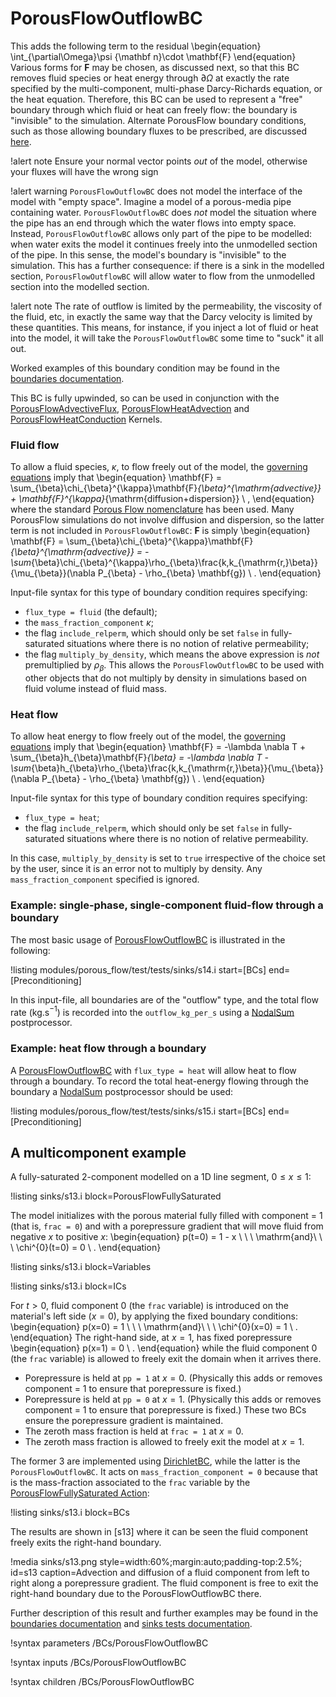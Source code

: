 # PorousFlowOutflowBC

This adds the following term to the residual
\begin{equation}
\int_{\partial\Omega}\psi {\mathbf n}\cdot \mathbf{F}
\end{equation}
Various forms for $\mathbf{F}$ may be chosen, as discussed next, so that this BC removes fluid species or heat energy through $\partial\Omega$ at exactly the rate specified by the multi-component, multi-phase Darcy-Richards equation, or the heat equation.  Therefore, this BC can be used to represent a "free" boundary through which fluid or heat can freely flow: the boundary is "invisible" to the simulation.  Alternate PorousFlow boundary conditions, such as those allowing boundary fluxes to be prescribed, are discussed [here](boundaries.md).

!alert note
Ensure your normal vector points *out* of the model, otherwise your fluxes will have the wrong sign

!alert warning
`PorousFlowOutflowBC` does not model the interface of the model with "empty space".  Imagine a model of a porous-media pipe containing water.  `PorousFlowOutflowBC` does *not* model the situation where the pipe has an end through which the water flows into empty space.  Instead, `PorousFlowOutflowBC` allows only part of the pipe to be modelled: when water exits the model it continues freely into the unmodelled section of the pipe.  In this sense, the model's boundary is "invisible" to the simulation.  This has a further consequence: if there is a sink in the modelled section, `PorousFlowOutflowBC` will allow water to flow from the unmodelled section into the modelled section.

!alert note
The rate of outflow is limited by the permeability, the viscosity of the fluid, etc, in exactly the same way that the Darcy velocity is limited by these quantities.  This means, for instance, if you inject a lot of fluid or heat into the model, it will take the `PorousFlowOutflowBC` some time to "suck" it all out.

Worked examples of this boundary condition may be found in the [boundaries documentation](boundaries.md).

This BC is fully upwinded, so can be used in conjunction with the [PorousFlowAdvectiveFlux](PorousFlowAdvectiveFlux.md), [PorousFlowHeatAdvection](PorousFlowHeatAdvection.md) and [PorousFlowHeatConduction](PorousFlowHeatConduction.md) Kernels.

### Fluid flow

To allow a fluid species, $\kappa$, to flow freely out of the model, the [governing equations](governing_equations.md) imply that
\begin{equation}
\mathbf{F} = \sum_{\beta}\chi_{\beta}^{\kappa}\mathbf{F}_{\beta}^{\mathrm{advective}} + \mathbf{F}^{\kappa}_{\mathrm{diffusion+dispersion}} \ ,
\end{equation}
where the standard [Porous Flow nomenclature](/porous_flow/nomenclature.md) has been used.  Many PorousFlow simulations do not involve diffusion and dispersion, so the latter term is not included in `PorousFlowOutflowBC`: $\mathbf{F}$ is simply
\begin{equation}
\mathbf{F} = \sum_{\beta}\chi_{\beta}^{\kappa}\mathbf{F}_{\beta}^{\mathrm{advective}} = -\sum_{\beta}\chi_{\beta}^{\kappa}\rho_{\beta}\frac{k\,k_{\mathrm{r,}\beta}}{\mu_{\beta}}(\nabla
P_{\beta} - \rho_{\beta} \mathbf{g}) \ .
\end{equation}

Input-file syntax for this type of boundary condition requires specifying:

- `flux_type = fluid` (the default);
- the `mass_fraction_component` $\kappa$;
- the flag `include_relperm`, which should only be set `false` in fully-saturated situations where there is no notion of relative permeability;
- the flag `multiply_by_density`, which means the above expression is *not* premultiplied by $\rho_{\beta}$.  This allows the `PorousFlowOutflowBC` to be used with other objects that do not multiply by density in simulations based on fluid volume instead of fluid mass.

### Heat flow

To allow heat energy to flow freely out of the model, the [governing equations](governing_equations.md) imply that
\begin{equation}
\mathbf{F} = -\lambda \nabla T + \sum_{\beta}h_{\beta}\mathbf{F}_{\beta} = -\lambda \nabla T - \sum_{\beta}h_{\beta}\rho_{\beta}\frac{k\,k_{\mathrm{r,}\beta}}{\mu_{\beta}}(\nabla
P_{\beta} - \rho_{\beta} \mathbf{g}) \ .
\end{equation}

Input-file syntax for this type of boundary condition requires specifying:

- `flux_type = heat`;
- the flag `include_relperm`, which should only be set `false` in fully-saturated situations where there is no notion of relative permeability.

In this case, `multiply_by_density` is set to `true` irrespective of the choice set by the user, since it is an error not to multiply by density.  Any `mass_fraction_component` specified is ignored.


### Example: single-phase, single-component fluid-flow through a boundary

The most basic usage of [PorousFlowOutflowBC](PorousFlowOutflowBC.md) is illustrated in the following:

!listing modules/porous_flow/test/tests/sinks/s14.i start=[BCs] end=[Preconditioning]

In this input-file, all boundaries are of the "outflow" type, and the total flow rate (kg.s$^{-1}$) is recorded into the `outflow_kg_per_s` using a [NodalSum](framework:NodalSum.md) postprocessor.


### Example: heat flow through a boundary

A [PorousFlowOutflowBC](PorousFlowOutflowBC.md) with `flux_type = heat` will allow heat to flow through a boundary.  To record the total heat-energy flowing through the boundary a [NodalSum](framework:NodalSum.md) postprocessor should be used:

!listing modules/porous_flow/test/tests/sinks/s15.i start=[BCs] end=[Preconditioning]


## A multicomponent example

A fully-saturated 2-component modelled on a 1D line segment, $0\leq x \leq 1$:

!listing sinks/s13.i block=PorousFlowFullySaturated

The model initializes with the porous material fully filled with component = 1 (that is, `frac = 0`) and with a porepressure gradient that will move fluid from negative $x$ to positive $x$:
\begin{equation}
p(t=0) = 1 - x \ \ \ \mathrm{and}\ \ \ \chi^{0}(t=0) = 0 \ .
\end{equation}

!listing sinks/s13.i block=Variables

!listing sinks/s13.i block=ICs

For $t>0$, fluid component $0$ (the `frac` variable) is introduced on the material's left
side ($x=0$), by applying the fixed boundary conditions:
\begin{equation}
p(x=0) = 1 \ \ \ \mathrm{and}\ \ \ \chi^{0}(x=0) = 1 \ .
\end{equation}
The right-hand side, at $x=1$, has fixed porepressure
\begin{equation}
p(x=1) = 0 \ .
\end{equation}
while the fluid component $0$ (the `frac` variable) is allowed to freely exit the domain when it arrives there.

- Porepressure is held at `pp = 1` at $x=0$.  (Physically this adds or removes component = 1 to ensure that porepressure is fixed.)
- Porepressure is held at `pp = 0` at $x=1$.  (Physically this adds or removes component = 1 to ensure that porepressure is fixed.)  These two BCs ensure the porepressure gradient is maintained.
- The zeroth mass fraction is held at `frac = 1` at $x=0$.
- The zeroth mass fraction is allowed to freely exit the model at $x=1$.

The former 3 are implemented using [DirichletBC](framework:DirichletBC.md), while the latter is the `PorousFlowOutflowBC`.  It acts on `mass_fraction_component = 0` because that is the mass-fraction associated to the `frac` variable by the [PorousFlowFullySaturated Action](PorousFlowFullySaturated.md):

!listing sinks/s13.i block=BCs

The results are shown in [s13] where it can be seen the fluid component freely exits the right-hand boundary.

!media sinks/s13.png
	style=width:60%;margin:auto;padding-top:2.5%;
	id=s13
	caption=Advection and diffusion of a fluid component from left to right along a porepressure gradient.  The fluid component is free to exit the right-hand boundary due to the PorousFlowOutflowBC there.

Further description of this result and further examples may be found in the [boundaries documentation](boundaries.md) and [sinks tests documentation](sinks_tests.md).


!syntax parameters /BCs/PorousFlowOutflowBC

!syntax inputs /BCs/PorousFlowOutflowBC

!syntax children /BCs/PorousFlowOutflowBC
